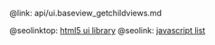 @link: api/ui.baseview_getchildviews.md

@seolinktop: [html5 ui library](https://webix.com)
@seolink: [javascript list](https://webix.com/widget/list/)
